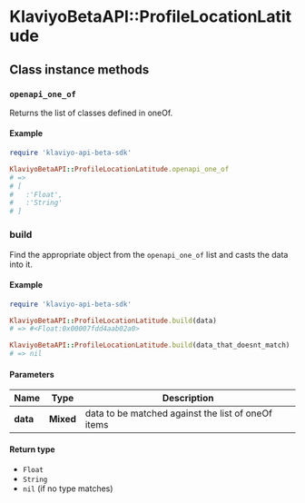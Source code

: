 # KlaviyoBetaAPI::ProfileLocationLatitude

## Class instance methods

### `openapi_one_of`

Returns the list of classes defined in oneOf.

#### Example

```ruby
require 'klaviyo-api-beta-sdk'

KlaviyoBetaAPI::ProfileLocationLatitude.openapi_one_of
# =>
# [
#   :'Float',
#   :'String'
# ]
```

### build

Find the appropriate object from the `openapi_one_of` list and casts the data into it.

#### Example

```ruby
require 'klaviyo-api-beta-sdk'

KlaviyoBetaAPI::ProfileLocationLatitude.build(data)
# => #<Float:0x00007fdd4aab02a0>

KlaviyoBetaAPI::ProfileLocationLatitude.build(data_that_doesnt_match)
# => nil
```

#### Parameters

| Name | Type | Description |
| ---- | ---- | ----------- |
| **data** | **Mixed** | data to be matched against the list of oneOf items |

#### Return type

- `Float`
- `String`
- `nil` (if no type matches)

